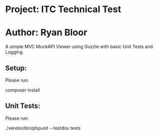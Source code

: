 # Project: ITC Technical Test

# Author: Ryan Bloor

A simple MVC MockAPI Viewer using Guzzle with basic Unit Tests and Logging.

## Setup:

Please run:

composer install

## Unit Tests:

Please run:

./vendor/bin/phpunit --testdox tests
